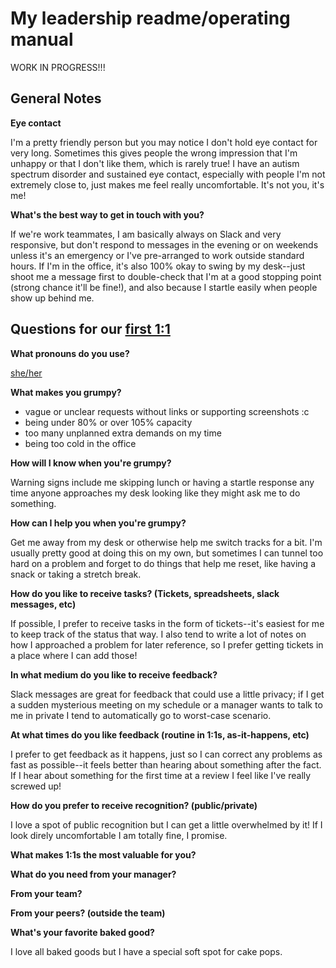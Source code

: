 # My leadership readme/operating manual

WORK IN PROGRESS!!!
## General Notes

**Eye contact**

I'm a pretty friendly person but you may notice I don't hold eye contact for very long. Sometimes this gives people the wrong impression that I'm unhappy or that I don't like them, which is rarely true! I have an autism spectrum disorder and sustained eye contact, especially with people I'm not extremely close to, just makes me feel really uncomfortable. It's not you, it's me!

**What's the best way to get in touch with you?**

If we're work teammates, I am basically always on Slack and very responsive, but don't respond to messages in the evening or on weekends unless it's an emergency or I've pre-arranged to work outside standard hours. If I'm in the office, it's also 100% okay to swing by my desk--just shoot me a message first to double-check that I'm at a good stopping point (strong chance it'll be fine!), and also because I startle easily when people show up behind me.

## Questions for our [first 1:1](https://larahogan.me/blog/first-one-on-one-questions/)

**What pronouns do you use?**

[she/her](https://pronoun.is/she)

**What makes you grumpy?**

* vague or unclear requests without links or supporting screenshots :c
* being under 80% or over 105% capacity
* too many unplanned extra demands on my time
* being too cold in the office

**How will I know when you're grumpy?**

Warning signs include me skipping lunch or having a startle response any time anyone approaches my desk looking like they might ask me to do something.

**How can I help you when you're grumpy?**

Get me away from my desk or otherwise help me switch tracks for a bit. I'm usually pretty good at doing this on my own, but sometimes I can tunnel too hard on a problem and forget to do things that help me reset, like having a snack or taking a stretch break.

**How do you like to receive tasks? (Tickets, spreadsheets, slack messages, etc)**

If possible, I prefer to receive tasks in the form of tickets--it's easiest for me to keep track of the status that way. I also tend to write a lot of notes on how I approached a problem for later reference, so I prefer getting tickets in a place where I can add those!

**In what medium do you like to receive feedback?**

Slack messages are great for feedback that could use a little privacy; if I get a sudden mysterious meeting on my schedule or a manager wants to talk to me in private I tend to automatically go to worst-case scenario.

**At what times do you like feedback (routine in 1:1s, as-it-happens, etc)**

I prefer to get feedback as it happens, just so I can correct any problems as fast as possible--it feels better than hearing about something after the fact. If I hear about something for the first time at a review I feel like I've really screwed up!

**How do you prefer to receive recognition? (public/private)**

I love a spot of public recognition but I can get a little overwhelmed by it! If I look direly uncomfortable I am totally fine, I promise.

**What makes 1:1s the most valuable for you?**



**What do you need from your manager?**



**From your team?**


**From your peers? (outside the team)**


**What's your favorite baked good?**

I love all baked goods but I have a special soft spot for cake pops.